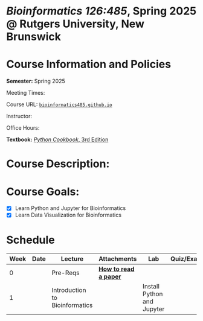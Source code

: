 # *Bioinformatics 126:485*, Spring 2025 @ Rutgers University, New Brunswick

# Course Information and Policies

**Semester:** Spring 2025

Meeting Times:

Course URL: [`bioinformatics485.github.io`](http://bioinformatics485.github.io)

Instructor:

Office Hours:

**Textbook:** [*Python Cookbook*, 3rd Edition](https://www.oreilly.com/library/view/python-cookbook-3rd/9781449357337/)

# Course Description:

# Course Goals:
- [x] Learn Python and Jupyter for Bioinformatics
- [x] Learn Data Visualization for Bioinformatics

# Schedule

| Week | Date | Lecture                        | Attachments         | Lab                        | Quiz/Exam |
| ---- | ---- | ------------------------------ | ------------------- | -------------------------- | --------- |
| 0    |      | Pre-Reqs                       | [**How to read a paper**](https://web.stanford.edu/class/ee384m/Handouts/HowtoReadPaper.pdf) |                            |           |
| 1    |      | Introduction to Bioinformatics |                     | Install Python and Jupyter |           |
